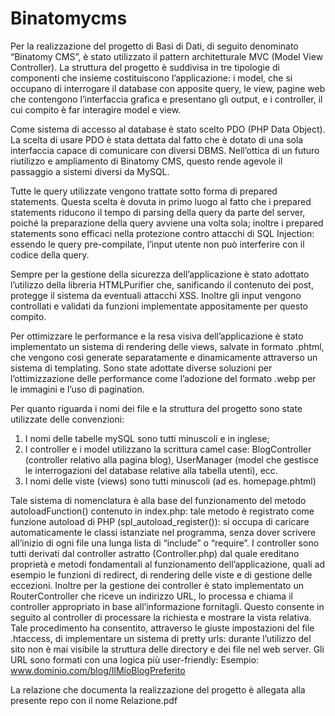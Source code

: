 # Binatomycms


Per la realizzazione del progetto di Basi di Dati, di seguito denominato “Binatomy CMS”, è stato utilizzato il pattern architetturale MVC (Model View Controller).
La struttura del progetto è suddivisa in tre tipologie di componenti che insieme costituiscono l’applicazione: i model, che si occupano di interrogare il database con apposite query, le view, pagine web che contengono l’interfaccia grafica e presentano gli output, e i controller, il cui compito è far interagire model e view.

Come sistema di accesso al database è stato scelto PDO (PHP Data Object).
La scelta di usare PDO è stata dettata dal fatto che è dotato di una sola interfaccia capace di comunicare con diversi DBMS. Nell’ottica di un futuro riutilizzo e ampliamento di Binatomy CMS, questo rende agevole il passaggio a sistemi diversi da MySQL.

Tutte le query utilizzate vengono trattate sotto forma di prepared statements. Questa scelta è dovuta in primo luogo al fatto che i prepared statements riducono il tempo di parsing della query da parte del server, poiché la preparazione della query avviene una volta sola; inoltre i prepared statements sono efficaci nella protezione contro attacchi di SQL Injection: essendo le query pre-compilate, l’input utente non può interferire con il codice della query.

Sempre per la gestione della sicurezza dell’applicazione è stato adottato l’utilizzo della libreria HTMLPurifier che, sanificando il contenuto dei post, protegge il sistema da eventuali attacchi XSS. Inoltre gli input vengono controllati e validati da funzioni implementate appositamente per questo compito.

Per ottimizzare le performance e la resa visiva dell’applicazione è stato implementato un sistema di rendering delle views, salvate in formato .phtml, che vengono così generate separatamente e dinamicamente attraverso un sistema di templating. Sono state adottate diverse soluzioni per l’ottimizzazione delle performance come l’adozione del formato .webp per le immagini e l’uso di pagination.

Per quanto riguarda i nomi dei file e la struttura del progetto sono state utilizzate delle convenzioni:

1. I nomi delle tabelle mySQL sono tutti minuscoli e  in inglese;
2. I controller e i model utilizzano la scrittura camel case: BlogController (controller relativo alla pagina blog), UserManager (model che gestisce le interrogazioni del database relative alla tabella utenti), ecc.
3. I nomi delle viste (views) sono tutti minuscoli (ad es. homepage.phtml)

Tale sistema di nomenclatura è alla base del funzionamento del metodo autoloadFunction() contenuto in index.php: tale metodo è registrato come funzione autoload di PHP (spl_autoload_register()): si occupa di caricare automaticamente le classi istanziate nel programma, senza dover scrivere all’inizio di ogni file una lunga lista di “include” o “require”.
I controller sono tutti derivati dal controller astratto (Controller.php) dal quale ereditano proprietà e metodi fondamentali al funzionamento dell’applicazione, quali ad esempio le funzioni di redirect, di rendering delle viste e di gestione delle eccezioni. Inoltre per la gestione dei controller è stato implementato un RouterController che riceve un indirizzo URL, lo processa e chiama il controller appropriato in base all’informazione fornitagli. Questo consente in seguito al controller di processare la richiesta e mostrare la vista relativa.
Tale procedimento ha consentito, attraverso le giuste impostazioni del file .htaccess, di implementare un sistema di pretty urls: durante l’utilizzo del sito non è mai visibile la struttura delle directory e dei file nel web server. Gli URL sono formati con una logica più user-friendly: 
Esempio: 
www.dominio.com/blog/IlMioBlogPreferito

La relazione che documenta la realizzazione del progetto è allegata alla presente repo con il nome Relazione.pdf

